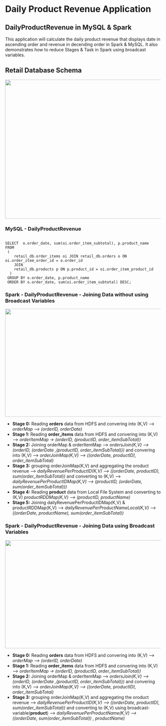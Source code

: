 # Daily Product Revenue Application

## DailyProductRevenue in MySQL & Spark 

This application will calculate the daily product revenue that displays date in ascending order and revenue in decending order in Spark & MySQL. It also demonstrates how to reduce Stages & Task in Spark using broadcast variables. 
	

## Retail Database Schema 

<p align="center">
  <img width="700" height="450" src="https://user-images.githubusercontent.com/7428555/33092798-37222b68-cec9-11e7-8595-d0b2f4a1333b.jpg">
</p>

### MySQL - DailyProductRevenue

```

SELECT  o.order_date, sum(oi.order_item_subtotal), p.product_name
FROM 
 (
	retail_db.order_items oi JOIN retail_db.orders o ON oi.order_item_order_id = o.order_id
	JOIN
	retail_db.products p ON p.product_id = oi.order_item_product_id
  )
 GROUP BY o.order_date, p.product_name
 ORDER BY o.order_date, sum(oi.order_item_subtotal) DESC;

 ```

### Spark - DailyProductRevenue - Joining Data without using Broadcast Variables

<p align="center">
  <img width="700" height="350" src="https://user-images.githubusercontent.com/7428555/33091792-1f402aa2-cec6-11e7-981b-0781cb991dd7.PNG">
</p>

- **Stage 0:** Reading **orders** data from HDFS and convering into (K,V) --> *orderMap --> (orderID, orderDate)*
- **Stage 1:** Reading **order_items** data from HDFS and convering into (K,V) --> *orderItemMap -> (orderID, (productID, order_itemSubTotal))*
- **Stage 2:** Joining orderMap & orderItemMap --> *ordersJoin(K,V) --> (orderID, (orderDate ,(productID, order_itemSubTotal)))* and convering into (K,V) --> *orderJoinMap(K,V) --> ((orderDate, productID), order_itemSubTotal)*
- **Stage 3:** grouping orderJoinMap(K,V) and aggregating the oroduct revenue --> *dailyRevenuePerProductID(K,V) --> ((orderDate, productID), sum(order_itemSubTotal))* and converting to (K,V) --> *dailyRevenuePerProductIDMap(K,V) --> (productID, (orderDate, sum(order_itemSubTotal)))*
- **Stage 4:** Reading **product** data from Local File System and converting to (K,V) *productRDDMap(K,V) --> (productID, productName)*
- **Stage 5:** Joining dailyRevenuePerProductIDMap(K,V) & productRDDMap(K,V) --> *dailyRevenuePerProductNameLocal(K,V) --> ((orderDate, productName), sum(order_itemSubTotal))*

### Spark - DailyProductRevenue - Joining Data using Broadcast Variables
<p align="center">
  <img width="700" height="350" src="https://user-images.githubusercontent.com/7428555/33142228-b135e1b4-cf83-11e7-9d21-2cc923e9412c.PNG">
</p>

- **Stage 0:** Reading **orders** data from HDFS and convering into (K,V) --> *orderMap --> (orderID, orderDate)*
- **Stage 1:** Reading **order_items** data from HDFS and convering into (K,V) --> *orderItemMap -> (orderID, (productID, order_itemSubTotal))*
- **Stage 2:** Joining orderMap & orderItemMap --> *ordersJoin(K,V) --> (orderID, (orderDate ,(productID, order_itemSubTotal)))* and convering into (K,V) --> *orderJoinMap(K,V) --> ((orderDate, productID), order_itemSubTotal)*
- **Stage 3:** grouping orderJoinMap(K,V) and aggregating the oroduct revenue --> *dailyRevenuePerProductID(K,V) --> ((orderDate, productID), sum(order_itemSubTotal))* and converting to (K,V) using broadcast-variable(**product**) -->  *dailyRevenuePerProductName(K,V) --> ((orderDate, sum(order_itemSubTotal)) , productName)*



